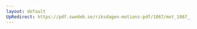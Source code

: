 ```yaml
---
layout: default
UpRedirect: https://pdf.swedeb.se/riksdagen-motions-pdf/1867/mot_1867__fk__00061.pdf
---
```

